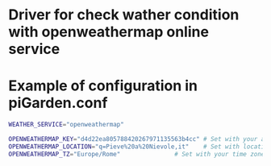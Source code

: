 # Driver for check wather condition with openweathermap online service

# Example of configuration in piGarden.conf

```bash
WEATHER_SERVICE="openweathermap"

OPENWEATHERMAP_KEY="d4d22ea805788420267971135563b4cc" # Set with your api key of openweathermap
OPENWEATHERMAP_LOCATION="q=Pieve%20a%20Nievole,it"    # Set with location identify, see https://openweathermap.org/current
OPENWEATHERMAP_TZ="Europe/Rome"			      # Set with your time zone
```


